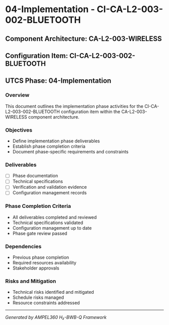 # 04-Implementation - CI-CA-L2-003-002-BLUETOOTH

## Component Architecture: CA-L2-003-WIRELESS
## Configuration Item: CI-CA-L2-003-002-BLUETOOTH
## UTCS Phase: 04-Implementation

### Overview
This document outlines the implementation phase activities for the CI-CA-L2-003-002-BLUETOOTH configuration item within the CA-L2-003-WIRELESS component architecture.

### Objectives
- Define implementation phase deliverables
- Establish phase completion criteria
- Document phase-specific requirements and constraints

### Deliverables
- [ ] Phase documentation
- [ ] Technical specifications
- [ ] Verification and validation evidence
- [ ] Configuration management records

### Phase Completion Criteria
- All deliverables completed and reviewed
- Technical specifications validated
- Configuration management up to date
- Phase gate review passed

### Dependencies
- Previous phase completion
- Required resources availability
- Stakeholder approvals

### Risks and Mitigation
- Technical risks identified and mitigated
- Schedule risks managed
- Resource constraints addressed

---
*Generated by AMPEL360 H₂-BWB-Q Framework*

